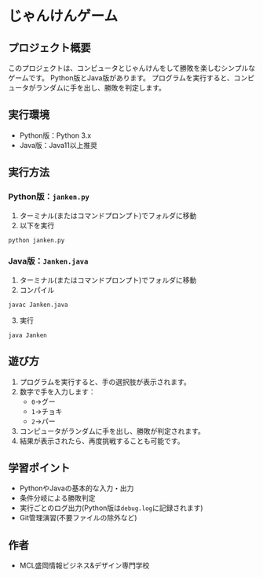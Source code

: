 # じゃんけんゲーム

## プロジェクト概要
このプロジェクトは、コンピュータとじゃんけんをして勝敗を楽しむシンプルなゲームです。
Python版とJava版があります。
プログラムを実行すると、コンピュータがランダムに手を出し、勝敗を判定します。
## 実行環境
- Python版：Python 3.x
- Java版：Java11以上推奨
## 実行方法
### Python版：`janken.py`
1. ターミナル(またはコマンドプロンプト)でフォルダに移動
2. 以下を実行
```
python janken.py
```
### Java版：`Janken.java`
1. ターミナル(またはコマンドプロンプト)でフォルダに移動
2. コンパイル
```
javac Janken.java
```
3. 実行
```
java Janken
```
## 遊び方
1. プログラムを実行すると、手の選択肢が表示されます。
2. 数字で手を入力します：
    - `0`→グー
    - `1`→チョキ
    - `2`→パー
3. コンピュータがランダムに手を出し、勝敗が判定されます。
4. 結果が表示されたら、再度挑戦することも可能です。
## 学習ポイント
- PythonやJavaの基本的な入力・出力
- 条件分岐による勝敗判定
- 実行ごとのログ出力(Python版は`debug.log`に記録されます)
- Git管理演習(不要ファイルの除外など)
## 作者
- MCL盛岡情報ビジネス&デザイン専門学校







